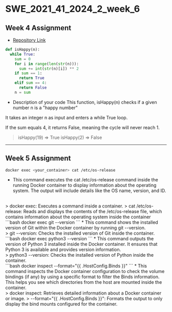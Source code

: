 # SWE_2021_41_2024_2_week_6

## Week 4 Assignment

* [Repository Link](https://github.com/jeongwoo1020/SWE_2021_41_2024_2_week_4)

```python
def isHappy(n):
  while True:
    sum = 0
    for i in range(len(str(n))):
      sum += int(str(n)[i]) ** 2
    if sum == 1:
      return True
    elif sum == 4:
      return False
    n = sum
```

* Description of your code
This function, isHappy(n) checks if a given number n is a "happy number"

It takes an integer n as input and enters a while True loop.

If the sum equals 4, it returns False, meaning the cycle will never reach 1.

> isHappy(19) => True  isHappy(2) => False 
---

## Week 5 Assignment

```bash
docker exec <your_container> cat /etc/os-release
```
* This command executes the cat /etc/os-release command inside the running Docker container to display information about the operating system. The output will include details like the OS name, version, and ID.
<br>
> docker exec: Executes a command inside a container.
> cat /etc/os-release: Reads and displays the contents of the /etc/os-release file, which contains information about the operating system inside the container 
<br>
```bash
docker exec <your_container> git --version
```
* This command shows the installed version of Git within the Docker container by running git --version.
<br>
> git --version: Checks the installed version of Git inside the container.
<br>
```bash
docker exec <your_container> python3 --version
```
* This command outputs the version of Python 3 installed inside the Docker container. It ensures that Python 3 is available and provides version information.
<br>
> python3 --version: Checks the installed version of Python inside the container.
<br>
```bash
docker inspect --format="{{ .HostConfig.Binds }}" <container_name>
```
* This command inspects the Docker container configuration to check the volume bindings (if any) by using a specific format to filter the Binds information. This helps you see which directories from the host are mounted inside the container.
<br>
> docker inspect: Retrieves detailed information about a Docker container or image.
> --format="{{ .HostConfig.Binds }}": Formats the output to only display the bind mounts configured for the container.
<br>
